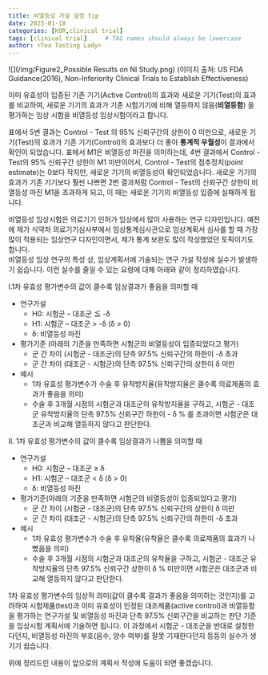 ```yaml
---
title: 비열등성 가설 설정 tip
date: 2025-01-18
categories: [KOR,clinical trial]
tags: [clinical trial]     # TAG names should always be lowercase
author: <Tea Tasting Lady>
---
```


![](/img/Figure2_Possible Results on NI Study.png)
(이미지 출처: US FDA Guidance(2016), Non-Inferiority Clinical Trials to Establish Effectiveness)

이미 유효성이 입증된 기존 기기(Active Control)의 효과와 새로운 기기(Test)의 효과를 비교하여, 새로운 기기의 효과가 기존 시험기기에 비해 열등하지 않음(**비열등함**) 을 평가하는 임상 시험을 비열등성 임상시험이라고 합니다.

표에서 5번 결과는 Control - Test 의 95% 신뢰구간의 상한이 0 미만으로, 새로운 기기(Test)의 효과가 기존 기기(Control)의 효과보다 더 좋아 **통계적 우월성**이 결과에서 확인이 되었습니다. 
표에서 M1은 비열등성 마진을 의미하는데, 4번 결과에서 Control - Test의 95% 신뢰구간 상한이 M1 미만이어서, Control - Test의 점추정치(point estimate)는 0보다 작지만, 새로운 기기의 비열등성이 확인되었습니다. 
새로운 기기의 효과가 기존 기기보다 훨씬 나쁘면 2번 결과처럼 Control - Test의 신뢰구간 상한이 비열등성 마진 M1을 초과하게 되고, 이 때는 새로운 기기의 비열등성 입증에 실패하게 됩니다. 

비열등성 임상시험은 의료기기 인허가 임상에서 많이 사용하는 연구 디자인입니다. 예전에 제가 식약처 의료기기심사부에서 임상통계심사관으로 임상계획서 심사를 할 때 가장 많이 적용되는 임상연구 디자인이면서, 제가 통계 보완도 많이 작성했었던 토픽이기도 합니다.  
비열등성 임상 연구의 특성 상, 임상계획서에 기술되는 연구 가설 작성에 실수가 발생하기 쉽습니다. 이런 실수를 줄일 수 있는 요령에 대해 아래와 같이 정리하였습니다. 

I.1차 유효성 평가변수의 값이 클수록 임상결과가 좋음을 의미할 때
- 연구가설
	- H0: 시험군 – 대조군 ≦ -δ
	- H1: 시험군 – 대조군 > -δ  (δ > 0)
	- δ: 비열등성 마진
- 평가기준 (아래의 기준을 만족하면 시험군의 비열등성이 입증되었다고 평가)
	- 군 간 차이 (시험군 - 대조군)의 단측 97.5% 신뢰구간의 하한이 -δ  초과 
	- 군 간 차이 (대조군 - 시험군)의 단측 97.5% 신뢰구간의 상한이 δ  미만 
- 예시
	- 1차 유효성 평가변수가 수술 후 유착방지율(유착방지율은 클수록 의료제품의 효과가 좋음을 의미)
	- 수술 후 3개월 시점의 시험군과 대조군의 유착방지율을 구하고, 시험군 - 대조군 유착방지율의 단측 97.5% 신뢰구간 하한이 - δ % 를 초과이면 시험군은 대조군과 비교해 열등하지 않다고 판단한다. 

 II. 1차 유효성 평가변수의 값이 클수록 임상결과가 나쁨을 의미할 때 
- 연구가설
	- H0: 시험군 – 대조군 ≥ δ
	- H1: 시험군 – 대조군 < δ (δ > 0)
	- δ: 비열등성 마진 
- 평가기준(아래의 기준을 만족하면 시험군의 비열등성이 입증되었다고 평가)
	- 군 간 차이 (시험군 - 대조군)의 단측 97.5% 신뢰구간의 상한이 δ  미만 
	- 군 간 차이 (대조군 - 시험군)의 단측 97.5% 신뢰구간의 하한이 -δ  초과 
- 예시
	- 1차 유효성 평가변수가 수술 후 유착율(유착율은 클수록 의료제품의 효과가 나빴음을 의미)
	- 수술 후 3개월 시점의 시험군과 대조군의 유착율을 구하고, 시험군 - 대조군 유착방지율의 단측 97.5% 신뢰구간 상한이 δ %  미만이면 시험군은 대조군과 비교해 열등하지 않다고 판단한다. 

1차 유효성 평가변수의 임상적 의미(값이 클수록 결과가 좋음을 의미하는 것인지)를 고려하여 시험제품(test)과 이미 유효성이 인정된 대조제품(active control)과 비열등함을 평가하는 연구가설 및 비열등성 마진과 단측 97.5% 신뢰구간을 비교하는 판단 기준을 임상시험 계획서에 기술하면 됩니다. 이 과정에서 시험군 - 대조군을 반대로 설정한다던지, 비열등성 마진의 부호(음수, 양수 여부)를 잘못 기재한다던지 등등의 실수가 생기기 쉽습니다. 

위에 정리드린 내용이 앞으로의 계획서 작성에 도움이 되면 좋겠습니다. 